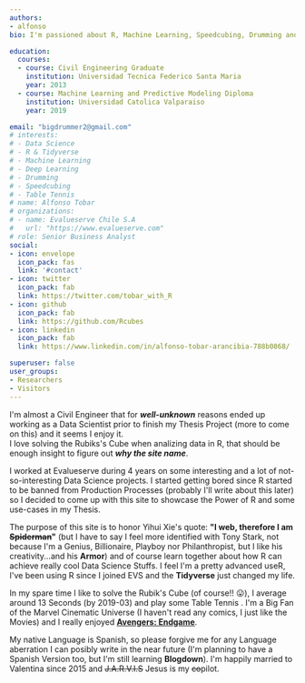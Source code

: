 ```yaml
---
authors:
- alfonso
bio: I'm passioned about R, Machine Learning, Speedcubing, Drumming and Table Tennis.

education:
  courses:
  - course: Civil Engineering Graduate
    institution: Universidad Tecnica Federico Santa Maria
    year: 2013
  - course: Machine Learning and Predictive Modeling Diploma
    institution: Universidad Catolica Valparaiso
    year: 2019

email: "bigdrummer2@gmail.com"
# interests:
# - Data Science
# - R & Tidyverse
# - Machine Learning
# - Deep Learning
# - Drumming
# - Speedcubing
# - Table Tennis
# name: Alfonso Tobar
# organizations:
# - name: Evalueserve Chile S.A
#   url: "https://www.evalueserve.com"
# role: Senior Business Analyst
social:
- icon: envelope
  icon_pack: fas
  link: '#contact'
- icon: twitter
  icon_pack: fab
  link: https://twitter.com/tobar_with_R
- icon: github
  icon_pack: fab
  link: https://github.com/Rcubes
- icon: linkedin
  icon_pack: fab
  link: https://www.linkedin.com/in/alfonso-tobar-arancibia-788b0868/

superuser: false
user_groups:
- Researchers
- Visitors
---
```


I'm almost a Civil Engineer that for **_well-unknown_**  reasons ended up working as a Data Scientist prior to finish my Thesis Project (more to come on this) and it seems I enjoy it.  
I love solving the Rubiks's Cube when analizing data in R, that should be enough insight to figure out **_why the site name_**.

I worked at Evalueserve during 4 years on some interesting and a lot of not-so-interesting Data Science projects. I started getting bored since R started to be banned from Production Processes (probably I'll write about this later) so I decided to come up with this site to showcase the Power of R and some use-cases in my Thesis.

The purpose of this site is to honor Yihui Xie's quote: **__"I web, therefore I am ~~Spiderman~~"__** (but I have to say I feel more identified with Tony Stark, not because I'm a Genius, Billionaire, Playboy nor Philanthropist, but I like his creativity...and his **Armor**)  and of course learn together about how R can achieve really cool Data Science Stuffs. I feel I'm a pretty advanced useR, I've been using R since I joined EVS and the **Tidyverse** just changed my life.  

In my spare time I like to solve the Rubik's Cube (of course!! :stuck_out_tongue:), I average around 13 Seconds (by 2019-03) and play some Table Tennis . I'm a Big Fan of the Marvel Cinematic Universe (I haven't read any comics, I just like the Movies) and I really enjoyed [**Avengers: Endgame**](https://www.youtube.com/watch?v=JyGGLB542ks).  

My native Language is Spanish, so please forgive me for any Language aberration I can posibly write in the near future (I'm planning to have a Spanish Version too, but I'm still learning **Blogdown**). I'm happily married to Valentina since 2015 and ~~J.A.R.V.I.S~~ Jesus is my ~~co~~pilot.

